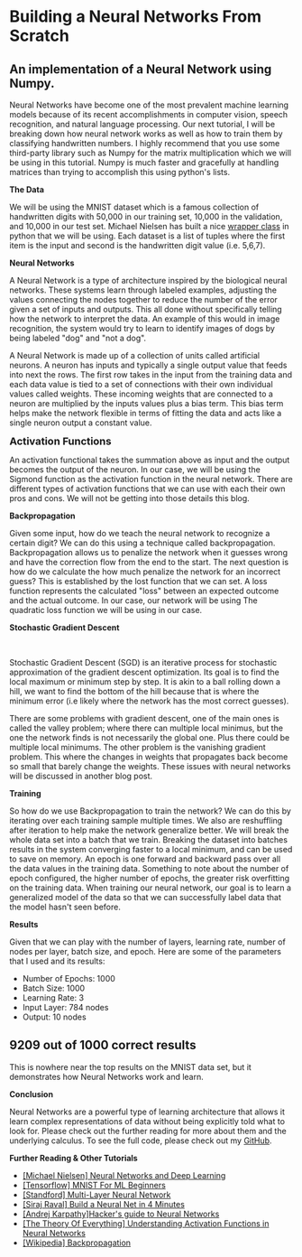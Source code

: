 # Building a Neural Networks From Scratch

## An implementation of a Neural Network using Numpy.

Neural Networks have become one of the most prevalent machine learning models because of its recent accomplishments in computer vision, speech recognition, and natural language processing. Our next tutorial, I will be breaking down how neural network works as well as how to train them by classifying handwritten numbers. I highly recommend that you use some third-party library such as Numpy for the matrix multiplication which we will be using in this tutorial. Numpy is much faster and gracefully at handling matrices than trying to accomplish this using python's lists.

<strong>The Data</strong>

We will be using the MNIST dataset which is a famous collection of handwritten digits with 50,000 in our training set, 10,000 in the validation, and 10,000 in our test set.&nbsp;Michael Nielsen has built a nice&nbsp;<a href="https://github.com/mnielsen/neural-networks-and-deep-learning/blob/master/src/mnist_loader.py">wrapper class</a> in python that we will be using.&nbsp;Each dataset is a list of tuples where the first item is the input and second is the handwritten digit value (i.e. 5,6,7).

<strong>Neural Networks</strong>

A Neural Network is a type of architecture&nbsp;inspired by the biological neural networks. These systems learn through labeled examples, adjusting the values connecting the nodes together to reduce the number of the error given a set of inputs and outputs. This all done without specifically telling how the network to interpret the data. An example of this would in image recognition, the system would try to learn to identify images of dogs by being labeled "dog" and "not a dog".

A Neural Network is made up of a collection of units called artificial neurons. A neuron has inputs and typically a single output value that feeds into next the rows. The first row takes in the input from the training data and each data value is tied to a set of connections with their own individual values called weights. These incoming weights that are connected to a neuron are multiplied by the inputs values plus a bias term. This bias term helps make the network flexible in terms of fitting the data and acts like a single neuron output a constant value.

<strong style="font-size: 1.125rem;">Activation Functions</strong>

An activation functional takes the summation above as input and the output becomes the output of the neuron. In our case, we will be using the Sigmond function as the activation function in the neural network. There are different types of activation functions that we can use with each their own pros and cons. We will not be getting into those details this blog.

<b>Backpropagation</b>

Given some input, how do we teach the neural network to recognize a certain digit? We can do this using a technique called backpropagation. Backpropagation allows us to penalize the network when it guesses wrong and have the correction flow from the end to the start. The next question is how do we calculate the how much penalize the network for an incorrect guess? This is established by the lost function that we can set. A&nbsp;loss function represents the calculated "loss" between an expected outcome and the actual outcome. In our case, our network will be using The quadratic loss function we will be using in our case.

<strong>Stochastic Gradient Descent</strong>

&nbsp;

Stochastic Gradient Descent (SGD) is an iterative process for stochastic approximation of the gradient descent optimization. Its goal is to find the local maximum or minimum step by step. It is akin to&nbsp;a ball rolling down a hill, we want to find the bottom of the hill because that is where the minimum error (i.e likely where the network has the most correct guesses).

There are some problems with gradient descent, one of the main ones is called the valley problem; where there can multiple local minimus, but the one the network finds is not necessarily the global one. Plus there could be multiple local minimums. The other problem is the vanishing gradient problem. This where the changes in weights that propagates back become so small that barely change the weights. These issues with neural networks will be discussed in another blog post.

<strong>Training</strong>

So how do we use Backpropagation to train the network? We can do this by iterating over each training sample multiple times. We also are reshuffling after iteration to help make the network generalize better. We will break the whole data set into a batch that we train. Breaking the dataset into batches results in the system converging faster to a local minimum, and can be used to save on memory. An epoch is one forward and backward&nbsp;pass over all the data values in the training data. Something to note about the number of epoch configured, the higher number of epochs, the greater risk overfitting on the training data. When training our neural network, our goal is to learn a generalized model of the data so that we can successfully label data that the model hasn't seen before.

<strong>Results</strong>

Given that we can play with the number of layers, learning rate, number of nodes per layer, batch size, and epoch. Here are some of the parameters that I used and its results:
<ul>
 	<li>Number of Epochs: 1000</li>
 	<li>Batch Size: 1000</li>
 	<li>Learning Rate: 3</li>
 	<li>Input Layer: 784 nodes</li>
 	<li>Output: 10 nodes</li>
</ul>

## 9209 out of 1000 correct results

This is nowhere near the top results on the MNIST data set, but it demonstrates how Neural Networks work and learn.

<strong>Conclusion</strong>

Neural Networks are a powerful type of learning architecture that allows it learn complex representations of data without being explicitly told what to look for. Please check out the further reading for more about them and the underlying calculus. To see the full code, please check out my <a href="https://github.com/kuds/NeuralNetworks">GitHub</a>.

<strong>Further Reading &amp; Other Tutorials</strong>
<ul>
 	<li><a href="http://neuralnetworksanddeeplearning.com/">[Michael Nielsen] Neural Networks and Deep Learning</a></li>
 	<li><a href="https://www.tensorflow.org/get_started/mnist/beginners">[Tensorflow] MNIST For ML Beginners</a></li>
 	<li><a href="http://ufldl.stanford.edu/tutorial/supervised/MultiLayerNeuralNetworks/">[Standford] Multi-Layer Neural Network</a></li>
 	<li><a href="https://www.youtube.com/watch?v=h3l4qz76JhQ">[Siraj Raval] Build a Neural Net in 4 Minutes</a></li>
 	<li><a href="http://karpathy.github.io/neuralnets/">[Andrej Karpathy]Hacker's guide to Neural Networks</a></li>
 	<li><a href="https://medium.com/the-theory-of-everything/understanding-activation-functions-in-neural-networks-9491262884e0">[The Theory Of Everything] Understanding Activation Functions in Neural Networks</a></li>
 	<li><a href="https://en.wikipedia.org/wiki/Backpropagation">[Wikipedia] Backpropagation</a></li>
</ul>
